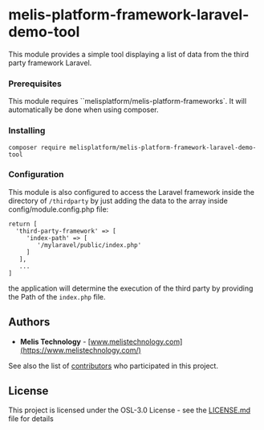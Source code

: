 # melis-platform-framework-laravel-demo-tool

This module provides a simple tool displaying a list of data from the third party framework Laravel.

### Prerequisites
This module requires ``melisplatform/melis-platform-frameworks`.
It will automatically be done when using composer.

### Installing
```
composer require melisplatform/melis-platform-framework-laravel-demo-tool
```

### Configuration
This module is also configured to access the Laravel framework inside the directory of ``/thirdparty`` by just adding the data to the array inside config/module.config.php file:
```
return [
  'third-party-framework' => [
     'index-path' => [
        '/mylaravel/public/index.php'
     ]
   ],
   ...
]
```
the application will determine the execution of the third party by providing the Path of the 
``index.php`` file.

## Authors

* **Melis Technology** - [www.melistechnology.com](https://www.melistechnology.com/)

See also the list of [contributors](https://github.com/melisplatform/melis-core/contributors) who participated in this project.


## License

This project is licensed under the OSL-3.0 License - see the [LICENSE.md](LICENSE.md) file for details